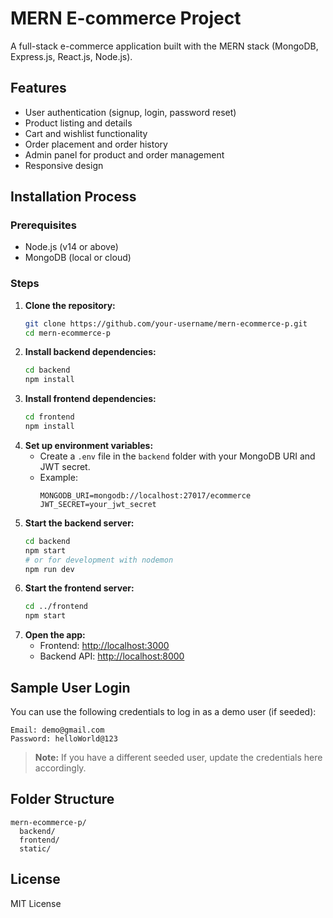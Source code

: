 # MERN E-commerce Project

A full-stack e-commerce application built with the MERN stack (MongoDB, Express.js, React.js, Node.js).

## Features
- User authentication (signup, login, password reset)
- Product listing and details
- Cart and wishlist functionality
- Order placement and order history
- Admin panel for product and order management
- Responsive design

## Installation Process

### Prerequisites
- Node.js (v14 or above)
- MongoDB (local or cloud)

### Steps
1. **Clone the repository:**
   ```bash
   git clone https://github.com/your-username/mern-ecommerce-p.git
   cd mern-ecommerce-p
   ```
2. **Install backend dependencies:**
   ```bash
   cd backend
   npm install
   ```
3. **Install frontend dependencies:**
   ```bash
   cd frontend
   npm install
   ```
4. **Set up environment variables:**
   - Create a `.env` file in the `backend` folder with your MongoDB URI and JWT secret.
   - Example:
     ```env
     MONGODB_URI=mongodb://localhost:27017/ecommerce
     JWT_SECRET=your_jwt_secret
     ```
5. **Start the backend server:**
   ```bash
   cd backend
   npm start
   # or for development with nodemon
   npm run dev
   ```
6. **Start the frontend server:**
   ```bash
   cd ../frontend
   npm start
   ```
7. **Open the app:**
   - Frontend: [http://localhost:3000](http://localhost:3000)
   - Backend API: [http://localhost:8000](http://localhost:8000)

## Sample User Login

You can use the following credentials to log in as a demo user (if seeded):

```
Email: demo@gmail.com
Password: helloWorld@123
```

> **Note:** If you have a different seeded user, update the credentials here accordingly.

## Folder Structure
```
mern-ecommerce-p/
  backend/
  frontend/
  static/
```

## License
MIT License



